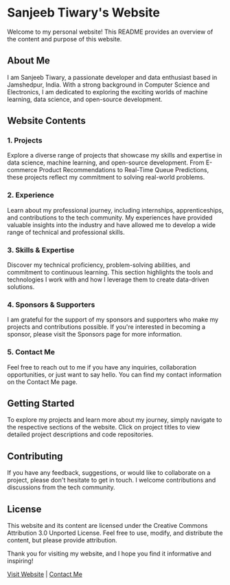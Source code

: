 # Sanjeeb Tiwary's Website

Welcome to my personal website! This README provides an overview of the content and purpose of this website.

## About Me

I am Sanjeeb Tiwary, a passionate developer and data enthusiast based in Jamshedpur, India. With a strong background in Computer Science and Electronics, I am dedicated to exploring the exciting worlds of machine learning, data science, and open-source development.

## Website Contents

### 1. **Projects**

Explore a diverse range of projects that showcase my skills and expertise in data science, machine learning, and open-source development. From E-commerce Product Recommendations to Real-Time Queue Predictions, these projects reflect my commitment to solving real-world problems.

### 2. **Experience**

Learn about my professional journey, including internships, apprenticeships, and contributions to the tech community. My experiences have provided valuable insights into the industry and have allowed me to develop a wide range of technical and professional skills.

### 3. **Skills & Expertise**

Discover my technical proficiency, problem-solving abilities, and commitment to continuous learning. This section highlights the tools and technologies I work with and how I leverage them to create data-driven solutions.

### 4. **Sponsors & Supporters**

I am grateful for the support of my sponsors and supporters who make my projects and contributions possible. If you're interested in becoming a sponsor, please visit the Sponsors page for more information.

### 5. **Contact Me**

Feel free to reach out to me if you have any inquiries, collaboration opportunities, or just want to say hello. You can find my contact information on the Contact Me page.

## Getting Started

To explore my projects and learn more about my journey, simply navigate to the respective sections of the website. Click on project titles to view detailed project descriptions and code repositories.

## Contributing

If you have any feedback, suggestions, or would like to collaborate on a project, please don't hesitate to get in touch. I welcome contributions and discussions from the tech community.

## License

This website and its content are licensed under the Creative Commons Attribution 3.0 Unported License. Feel free to use, modify, and distribute the content, but please provide attribution.

Thank you for visiting my website, and I hope you find it informative and inspiring!

[Visit Website](https://sanjeebtiwary.github.io/Sanjeeb-Tiwary/index.html) | [Contact Me](mailto:sanjeebtiwary9006@hmail.com)
